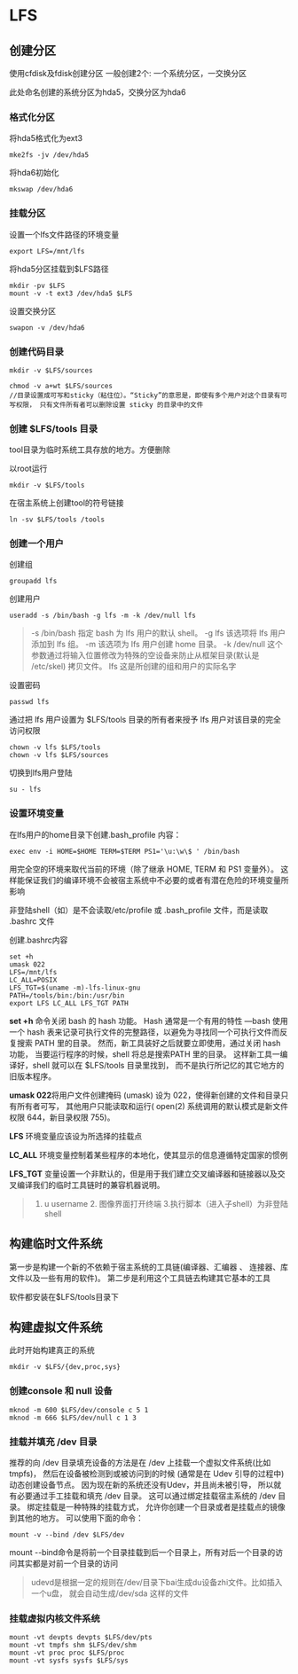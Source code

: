 # LFS

## 创建分区

使用cfdisk及fdisk创建分区 
一般创建2个: 一个系统分区，一交换分区

此处命名创建的系统分区为hda5，交换分区为hda6

### 格式化分区

将hda5格式化为ext3
```
mke2fs -jv /dev/hda5
```

将hda6初始化
```
mkswap /dev/hda6
```
### 挂载分区
设置一个lfs文件路径的环境变量
```
export LFS=/mnt/lfs
```
将hda5分区挂载到$LFS路径
```
mkdir -pv $LFS
mount -v -t ext3 /dev/hda5 $LFS
```
设置交换分区
```
swapon -v /dev/hda6
```

### 创建代码目录
```
mkdir -v $LFS/sources

chmod -v a+wt $LFS/sources
//目录设置成可写和sticky（粘住位）。“Sticky”的意思是，即使有多个用户对这个目录有可写权限， 只有文件所有者可以删除设置 sticky 的目录中的文件
```

### 创建 $LFS/tools 目录

tool目录为临时系统工具存放的地方。方便删除

以root运行
```
mkdir -v $LFS/tools
```
在宿主系统上创建tool的符号链接
```
ln -sv $LFS/tools /tools
```

### 创建一个用户

创建组
```
groupadd lfs
```

创建用户
```
useradd -s /bin/bash -g lfs -m -k /dev/null lfs
```
>-s /bin/bash
指定 bash 为 lfs 用户的默认 shell。
-g lfs
该选项将 lfs 用户添加到 lfs 组。
-m
该选项为 lfs 用户创建 home 目录。
-k /dev/null
这个参数通过将输入位置修改为特殊的空设备来防止从框架目录(默认是 /etc/skel) 拷贝文件。
lfs
这是所创建的组和用户的实际名字

设置密码
```
passwd lfs
```
通过把 lfs 用户设置为 $LFS/tools 目录的所有者来授予 lfs 用户对该目录的完全访问权限
```
chown -v lfs $LFS/tools
chown -v lfs $LFS/sources
```

切换到lfs用户登陆
```
su - lfs
```

### 设置环境变量
在lfs用户的home目录下创建.bash_profile
内容：
```
exec env -i HOME=$HOME TERM=$TERM PS1='\u:\w\$ ' /bin/bash
```
用完全空的环境来取代当前的环境（除了继承 HOME, TERM 和 PS1 变量外）。 这样能保证我们的编译环境不会被宿主系统中不必要的或者有潜在危险的环境变量所影响


非登陆shell（如）是不会读取/etc/profile 或 .bash_profile 文件，而是读取 .bashrc 文件

创建.bashrc内容
```
set +h
umask 022
LFS=/mnt/lfs
LC_ALL=POSIX
LFS_TGT=$(uname -m)-lfs-linux-gnu
PATH=/tools/bin:/bin:/usr/bin
export LFS LC_ALL LFS_TGT PATH
```
**set +h** 命令关闭 bash 的 hash 功能。 Hash 通常是一个有用的特性 —bash 使用一个 hash 表来记录可执行文件的完整路径，以避免为寻找同一个可执行文件而反复搜索 PATH 里的目录。 然而，新工具装好之后就要立即使用，通过关闭 hash 功能， 当要运行程序的时候，shell 将总是搜索PATH 里的目录。 这样新工具一编译好，shell 就可以在 $LFS/tools 目录里找到， 而不是执行所记忆的其它地方的旧版本程序。

**umask 022**将用户文件创建掩码 (umask) 设为 022，使得新创建的文件和目录只有所有者可写， 其他用户只能读取和运行( open(2) 系统调用的默认模式是新文件权限 644，新目录权限 755)。

**LFS** 环境变量应该设为所选择的挂载点

**LC_ALL** 环境变量控制着某些程序的本地化，使其显示的信息遵循特定国家的惯例

**LFS_TGT** 变量设置一个非默认的，但是用于我们建立交叉编译器和链接器以及交叉编译我们的临时工具链时的兼容机器说明。 

> 1. u username 2. 图像界面打开终端 3.执行脚本（进入子shell）为非登陆shell


## 构建临时文件系统
第一步是构建一个新的不依赖于宿主系统的工具链(编译器、汇编器 、 连接器、库文件以及一些有用的软件)。
第二步是利用这个工具链去构建其它基本的工具

 软件都安装在$LFS/tools目录下

## 构建虚拟文件系统

此时开始构建真正的系统

```
mkdir -v $LFS/{dev,proc,sys}
```

### 创建console 和 null 设备
```
mknod -m 600 $LFS/dev/console c 5 1
mknod -m 666 $LFS/dev/null c 1 3
```

### 挂载并填充 /dev 目录

推荐的向 /dev 目录填充设备的方法是在 /dev 上挂载一个虚拟文件系统(比如 tmpfs)， 然后在设备被检测到或被访问到的时候 (通常是在 Udev 引导的过程中) 动态创建设备节点。 因为现在新的系统还没有Udev，并且尚未被引导， 所以就有必要通过手工挂载和填充 /dev 目录。 这可以通过绑定挂载宿主系统的 /dev 目录。 绑定挂载是一种特殊的挂载方式， 允许你创建一个目录或者是挂载点的镜像到其他的地方。 可以使用下面的命令：
```
mount -v --bind /dev $LFS/dev
```
mount --bind命令是将前一个目录挂载到后一个目录上，所有对后一个目录的访问其实都是对前一个目录的访问
>udevd是根据一定的规则在/dev/目录下bai生成du设备zhi文件。比如插入一个u盘， 就会自动生成/dev/sda 这样的文件

### 挂载虚拟内核文件系统

```
mount -vt devpts devpts $LFS/dev/pts
mount -vt tmpfs shm $LFS/dev/shm
mount -vt proc proc $LFS/proc
mount -vt sysfs sysfs $LFS/sys
```